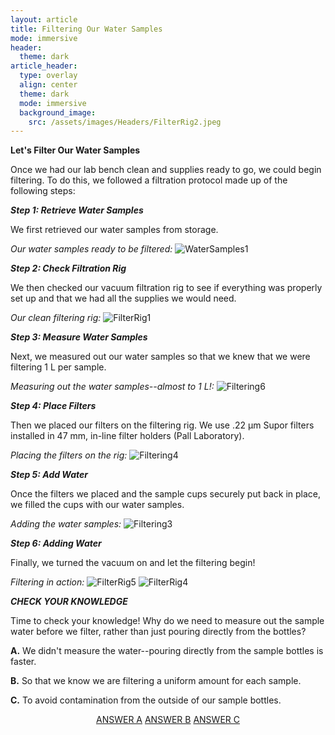 ```yaml
---
layout: article
title: Filtering Our Water Samples
mode: immersive
header:
  theme: dark
article_header:
  type: overlay
  align: center
  theme: dark
  mode: immersive
  background_image:
    src: /assets/images/Headers/FilterRig2.jpeg
---
```


**Let's Filter Our Water Samples**

Once we had our lab bench clean and supplies ready to go, we could begin filtering. To do this, we followed a filtration protocol made up of the following steps: 


***Step 1: Retrieve Water Samples***    

We first retrieved our water samples from storage.

*Our water samples ready to be filtered:*
![WaterSamples1](/assets/images/BIG-FILT/WaterSamples1.JPG) 



***Step 2: Check Filtration Rig*** 

We then checked our vacuum filtration rig to see if everything was properly set up and that we had all the supplies we would need. 

*Our clean filtering rig:*
![FilterRig1](/assets/images/BIG-FILT/FilterRig1.jpeg)       



***Step 3: Measure Water Samples*** 

Next, we measured out our water samples so that we knew that we were filtering 1 L per sample. 

*Measuring out the water samples--almost to 1 L!:*
![Filtering6](/assets/images/BIG-FILT/Filtering6.jpeg)       



***Step 4: Place Filters*** 

Then we placed our filters on the filtering rig. We use .22 μm Supor filters installed in 47 mm, in-line filter holders (Pall Laboratory). 

*Placing the filters on the rig:*
![Filtering4](/assets/images/BIG-FILT/Filtering4.jpeg)        



***Step 5: Add Water*** 

Once the filters we placed and the sample cups securely put back in place, we filled the cups with our water samples.

*Adding the water samples:*
![Filtering3](/assets/images/BIG-FILT/Filtering3.jpeg)   



***Step 6: Adding Water*** 

Finally, we turned the vacuum on and let the filtering begin!

*Filtering in action:*
![FilterRig5](/assets/images/BIG-FILT/FilterRig5.jpeg) 
![FilterRig4](/assets/images/BIG-FILT/FilterRig4.jpeg)          





***CHECK YOUR KNOWLEDGE***

Time to check your knowledge! Why do we need to measure out the sample water before we filter, rather than just pouring directly from the bottles?

**A.** We didn't measure the water--pouring directly from the sample bottles is faster.

**B.** So that we know we are filtering a uniform amount for each sample. 

**C.** To avoid contamination from the outside of our sample bottles. 

 

<p align="center">
<a class="button button--outline-primary button--pill" href="Storing2">ANSWER A</a> <a class="button button--outline-primary button--pill" href="Storing1">ANSWER B</a> <a class="button button--outline-primary button--pill" href="Storing2">ANSWER C</a></p>

